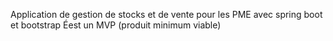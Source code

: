 Application  de gestion de stocks et 
de vente pour les PME avec spring boot et bootstrap
Éest un MVP (produit minimum viable)